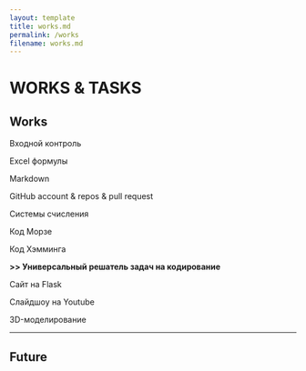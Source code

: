 ```yaml
---
layout: template
title: works.md
permalink: /works
filename: works.md
---
```


<link rel="stylesheet" href="./faq/style.css">

# WORKS & TASKS

## Works

Входной контроль

Excel формулы

Markdown

GitHub account & repos & pull request

Системы счисления

Код Морзе

Код Хэмминга

**>> Универсальный решатель задач на кодирование** 

Сайт на Flask

Слайдшоу на Youtube

3D-моделирование

---------------------------
## Future

